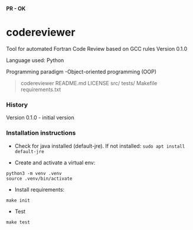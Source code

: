 **PR - OK**

# codereviewer
Tool for automated Fortran Code Review based on GCC rules
Version 0.1.0 

Language used: Python

Programming paradigm -Object-oriented programming (OOP)


> codereviewer
     README.md
     LICENSE
     src/
     tests/
     Makefile
     requirements.txt

### History
Version 0.1.0 - initial version


### Installation instructions

- Check for java installed (default-jre). If not installed: 
`sudo apt install default-jre`

- Create and activate a virtual env: 
~~~
python3 -m venv .venv
source .venv/bin/activate
~~~

- Install requirements:
~~~
make init
~~~

- Test

~~~
make test
~~~
